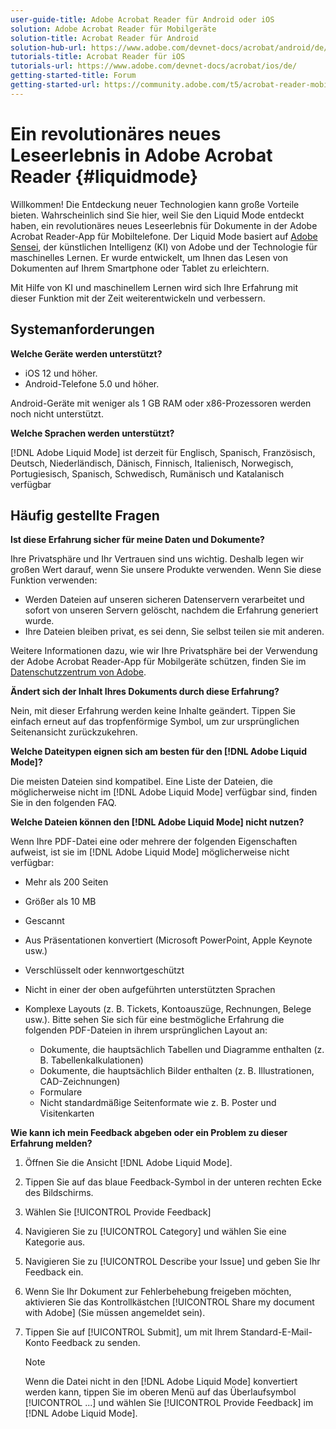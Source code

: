 ```yaml
---
user-guide-title: Adobe Acrobat Reader für Android oder iOS
solution: Adobe Acrobat Reader für Mobilgeräte
solution-title: Acrobat Reader für Android
solution-hub-url: https://www.adobe.com/devnet-docs/acrobat/android/de/
tutorials-title: Acrobat Reader für iOS
tutorials-url: https://www.adobe.com/devnet-docs/acrobat/ios/de/
getting-started-title: Forum
getting-started-url: https://community.adobe.com/t5/acrobat-reader-mobile/bd-p/acrobat-reader-mobile?page=1&sort=latest_replies&filter=all
---
```


# Ein revolutionäres neues Leseerlebnis in Adobe Acrobat Reader {#liquidmode}

Willkommen! Die Entdeckung neuer Technologien kann große Vorteile bieten. Wahrscheinlich sind Sie hier, weil Sie den Liquid Mode entdeckt haben, ein revolutionäres neues Leseerlebnis für Dokumente in der Adobe Acrobat Reader-App für Mobiltelefone. Der Liquid Mode basiert auf [Adobe Sensei](https://www.adobe.com/sensei.html), der künstlichen Intelligenz (KI) von Adobe und der Technologie für maschinelles Lernen. Er wurde entwickelt, um Ihnen das Lesen von Dokumenten auf Ihrem Smartphone oder Tablet zu erleichtern.

Mit Hilfe von KI und maschinellem Lernen wird sich Ihre Erfahrung mit dieser Funktion mit der Zeit weiterentwickeln und verbessern.

## Systemanforderungen

**Welche Geräte werden unterstützt?**

* iOS 12 und höher.
* Android-Telefone 5.0 und höher.

Android-Geräte mit weniger als 1 GB RAM oder x86-Prozessoren werden noch nicht unterstützt.

**Welche Sprachen werden unterstützt?**

[!DNL Adobe Liquid Mode] ist derzeit für Englisch, Spanisch, Französisch, Deutsch, Niederländisch, Dänisch, Finnisch, Italienisch, Norwegisch, Portugiesisch, Spanisch, Schwedisch, Rumänisch und Katalanisch verfügbar

## Häufig gestellte Fragen

**Ist diese Erfahrung sicher für meine Daten und Dokumente?**

Ihre Privatsphäre und Ihr Vertrauen sind uns wichtig. Deshalb legen wir großen Wert darauf, wenn Sie unsere Produkte verwenden. Wenn Sie diese Funktion verwenden:

* Werden Dateien auf unseren sicheren Datenservern verarbeitet und sofort von unseren Servern gelöscht, nachdem die Erfahrung generiert wurde.
* Ihre Dateien bleiben privat, es sei denn, Sie selbst teilen sie mit anderen.

Weitere Informationen dazu, wie wir Ihre Privatsphäre bei der Verwendung der Adobe Acrobat Reader-App für Mobilgeräte schützen, finden Sie im [Datenschutzzentrum von Adobe](https://www.adobe.com/privacy.html).

**Ändert sich der Inhalt Ihres Dokuments durch diese Erfahrung?**

Nein, mit dieser Erfahrung werden keine Inhalte geändert. Tippen Sie einfach erneut auf das tropfenförmige Symbol, um zur ursprünglichen Seitenansicht zurückzukehren.

**Welche Dateitypen eignen sich am besten für den [!DNL Adobe Liquid Mode]?**

Die meisten Dateien sind kompatibel. Eine Liste der Dateien, die möglicherweise nicht im [!DNL Adobe Liquid Mode] verfügbar sind, finden Sie in den folgenden FAQ.

**Welche Dateien können den [!DNL Adobe Liquid Mode] nicht nutzen?**

Wenn Ihre PDF-Datei eine oder mehrere der folgenden Eigenschaften aufweist, ist sie im [!DNL Adobe Liquid Mode] möglicherweise nicht verfügbar:

* Mehr als 200 Seiten
* Größer als 10 MB
* Gescannt
* Aus Präsentationen konvertiert (Microsoft PowerPoint, Apple Keynote usw.)
* Verschlüsselt oder kennwortgeschützt
* Nicht in einer der oben aufgeführten unterstützten Sprachen
* Komplexe Layouts (z. B. Tickets, Kontoauszüge, Rechnungen, Belege usw.). Bitte sehen Sie sich für eine bestmögliche Erfahrung die folgenden PDF-Dateien in ihrem ursprünglichen Layout an:

  * Dokumente, die hauptsächlich Tabellen und Diagramme enthalten (z. B. Tabellenkalkulationen)
  * Dokumente, die hauptsächlich Bilder enthalten (z. B. Illustrationen, CAD-Zeichnungen)
  * Formulare
  * Nicht standardmäßige Seitenformate wie z. B. Poster und Visitenkarten

**Wie kann ich mein Feedback abgeben oder ein Problem zu dieser Erfahrung melden?**

1. Öffnen Sie die Ansicht [!DNL Adobe Liquid Mode].
1. Tippen Sie auf das blaue Feedback-Symbol in der unteren rechten Ecke des Bildschirms.
1. Wählen Sie [!UICONTROL Provide Feedback]
1. Navigieren Sie zu [!UICONTROL Category] und wählen Sie eine Kategorie aus.
1. Navigieren Sie zu [!UICONTROL Describe your Issue] und geben Sie Ihr Feedback ein.
1. Wenn Sie Ihr Dokument zur Fehlerbehebung freigeben möchten, aktivieren Sie das Kontrollkästchen [!UICONTROL Share my document with Adobe] (Sie müssen angemeldet sein).
1. Tippen Sie auf [!UICONTROL Submit], um mit Ihrem Standard-E-Mail-Konto Feedback zu senden.

   >[!NOTE]
   >
   >Wenn die Datei nicht in den [!DNL Adobe Liquid Mode] konvertiert werden kann, tippen Sie im oberen Menü auf das Überlaufsymbol [!UICONTROL ...] und wählen Sie [!UICONTROL Provide Feedback] im [!DNL Adobe Liquid Mode].
